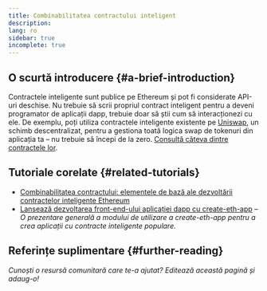```yaml
---
title: Combinabilitatea contractului inteligent
description:
lang: ro
sidebar: true
incomplete: true
---
```


## O scurtă introducere {#a-brief-introduction}

Contractele inteligente sunt publice pe Ethereum și pot fi considerate API-uri deschise. Nu trebuie să scrii propriul contract inteligent pentru a deveni programator de aplicații dapp, trebuie doar să știi cum să interacționezi cu ele. De exemplu, poți utiliza contractele inteligente existente pe [Uniswap](https://uniswap.exchange/swap), un schimb descentralizat, pentru a gestiona toată logica swap de tokenuri din aplicația ta – nu trebuie să începi de la zero. [Consultă câteva dintre contractele lor](https://github.com/Uniswap/uniswap-v2-core/tree/master/contracts).

## Tutoriale corelate {#related-tutorials}

- [Combinabilitatea contractului: elementele de bază ale dezvoltării contractelor inteligente Ethereum](https://blog.decentlabs.io/contract-composability-the-building-blocks-of-ethereum-smart-contract-development/)
- [Lansează dezvoltarea front-end-ului aplicației dapp cu create-eth-app](/developers/tutorials/kickstart-your-dapp-frontend-development-wth-create-eth-app/) _– O prezentare generală a modului de utilizare a create-eth-app pentru a crea aplicații cu contracte inteligente populare._

## Referințe suplimentare {#further-reading}

_Cunoști o resursă comunitară care te-a ajutat? Editează această pagină și adaug-o!_
